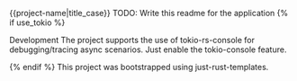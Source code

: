 {{project-name|title_case}}
TODO: Write this readme for the application {% if use_tokio %}

Development
The project supports the use of tokio-rs-console for debugging/tracing async scenarios. Just enable the tokio-console feature.

{% endif %}
This project was bootstrapped using just-rust-templates.